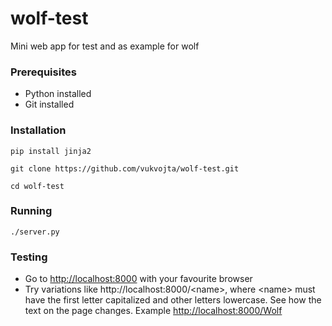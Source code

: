 # wolf-test
Mini web app for test and as example for wolf

### Prerequisites
- Python installed
- Git installed

### Installation
`pip install jinja2`

`git clone https://github.com/vukvojta/wolf-test.git`

`cd wolf-test`

### Running
`./server.py`

### Testing
- Go to [http://localhost:8000](http://localhost:8000) with your favourite browser
- Try variations like http://localhost:8000/&lt;name&gt;, where &lt;name&gt; must have the first letter capitalized and other letters lowercase. See how the text on the page changes. Example [http://localhost:8000/Wolf](http://localhost:8000/Wolf)
